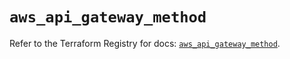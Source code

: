 # `aws_api_gateway_method`

Refer to the Terraform Registry for docs: [`aws_api_gateway_method`](https://registry.terraform.io/providers/hashicorp/aws/5.86.1/docs/resources/api_gateway_method).
